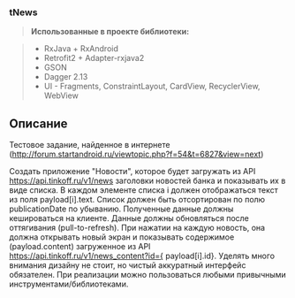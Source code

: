 ### tNews
> **Использованные в проекте библиотеки:** 

> - RxJava + RxAndroid
> - Retrofit2 + Adapter-rxjava2 
> - GSON
> - Dagger 2.13
> - UI - Fragments, ConstraintLayout, CardView, RecyclerView, WebView

Описание
----------
Тестовое задание, найденное в интернете (http://forum.startandroid.ru/viewtopic.php?f=54&t=6827&view=next)

Создать приложение "Новости", которое будет загружать из API https://api.tinkoff.ru/v1/news заголовки новостей банка и показывать их в виде списка.
В каждом элементе списка i должен отображаться текст из поля payload[i].text. Список должен быть отсортирован по полю publicationDate по убыванию. Полученные данные должны кешироваться на клиенте. Данные должны обновляться после оттягивания (pull-to-refresh).
При нажатии на каждую новость, она должна открывать новый экран и показывать содержимое (payload.content) загруженное из API https://api.tinkoff.ru/v1/news_content?id={ payload[i].id}. Уделять много внимания дизайну не стоит, но чистый аккуратный интерфейс обязателен. При реализации можно пользоваться любыми привычными инструментами/библиотеками.

